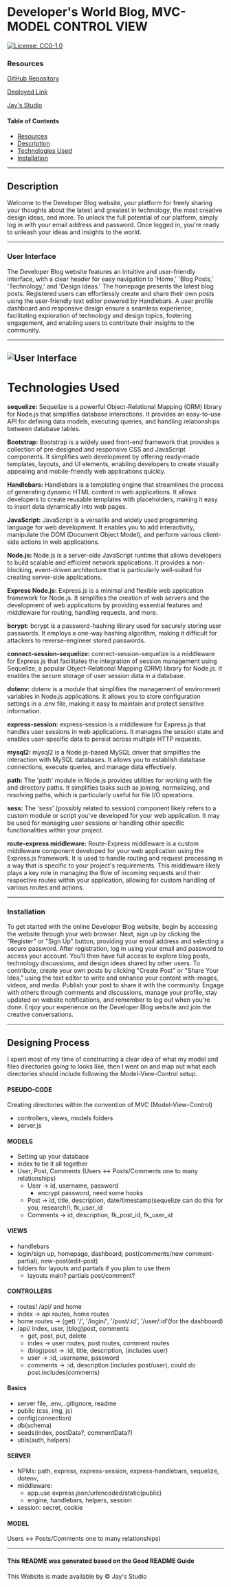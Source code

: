 # Developer's World Blog, MVC- MODEL CONTROL VIEW 
[![License: CC0-1.0](https://licensebuttons.net/l/zero/1.0/80x15.png)](http://creativecommons.org/publicdomain/zero/1.0/)

### Resources
[GitHub Repository](https://github.com/Truecoding4life/Developer-blog-with-model-view-control)

[Deployed Link](https://truecoding4life.github.io/html-refactor/)

[Jay's Studio](https://truecoding4life.github.io/Jaystudio/)





#### Table of Contents
* [Resources](#resources)
* [Description](#description)
* [Technologies Used](#technologies-used)
* [Installation](#installation)




---





## Description 

Welcome to the Developer Blog website, your platform for freely sharing your thoughts about the latest and greatest in technology, the most creative design ideas, and more. To unlock the full potential of our platform, simply log in with your email address and password. Once logged in, you're ready to unleash your ideas and insights to the world.




---





### User Interface

The Developer Blog website features an intuitive and user-friendly interface, with a clear header for easy navigation to 'Home,' 'Blog Posts,' 'Technology,' and 'Design Ideas.' The homepage presents the latest blog posts. Registered users can effortlessly create and share their own posts using the user-friendly text editor powered by Handlebars. A user profile dashboard and responsive design ensure a seamless experience, facilitating exploration of technology and design topics, fostering engagement, and enabling users to contribute their insights to the community.



---
![User Interface](./public/img/homepage.png)
---






# Technologies Used


**sequelize:** Sequelize is a powerful Object-Relational Mapping (ORM) library for Node.js that simplifies database interactions. It provides an easy-to-use API for defining data models, executing queries, and handling relationships between database tables.


**Bootstrap:** Bootstrap is a widely used front-end framework that provides a collection of pre-designed and responsive CSS and JavaScript components. It simplifies web development by offering ready-made templates, layouts, and UI elements, enabling developers to create visually appealing and mobile-friendly web applications quickly.

**Handlebars:** Handlebars is a templating engine that streamlines the process of generating dynamic HTML content in web applications. It allows developers to create reusable templates with placeholders, making it easy to insert data dynamically into web pages.

**JavaScript:** JavaScript is a versatile and widely used programming language for web development. It enables you to add interactivity, manipulate the DOM (Document Object Model), and perform various client-side actions in web applications.

**Node.js:** Node.js is a server-side JavaScript runtime that allows developers to build scalable and efficient network applications. It provides a non-blocking, event-driven architecture that is particularly well-suited for creating server-side applications.

**Express Node.js:** Express.js is a minimal and flexible web application framework for Node.js. It simplifies the creation of web servers and the development of web applications by providing essential features and middleware for routing, handling requests, and more.

**bcrypt:** bcrypt is a password-hashing library used for securely storing user passwords. It employs a one-way hashing algorithm, making it difficult for attackers to reverse-engineer stored passwords.

**connect-session-sequelize:** connect-session-sequelize is a middleware for Express.js that facilitates the integration of session management using Sequelize, a popular Object-Relational Mapping (ORM) library for Node.js. It enables the secure storage of user session data in a database.

**dotenv:** dotenv is a module that simplifies the management of environment variables in Node.js applications. It allows you to store configuration settings in a .env file, making it easy to maintain and protect sensitive information.

**express-session:** express-session is a middleware for Express.js that handles user sessions in web applications. It manages the session state and enables user-specific data to persist across multiple HTTP requests.

**mysql2:** mysql2 is a Node.js-based MySQL driver that simplifies the interaction with MySQL databases. It allows you to establish database connections, execute queries, and manage data effectively.

**path:** The 'path' module in Node.js provides utilities for working with file and directory paths. It simplifies tasks such as joining, normalizing, and resolving paths, which is particularly useful for file I/O operations.


**sess:** The 'sess' (possibly related to session) component likely refers to a custom module or script you've developed for your web application. It may be used for managing user sessions or handling other specific functionalities within your project.

**route-express middleware:** Route-Express middleware is a custom middleware component developed for your web application using the Express.js framework. It is used to handle routing and request processing in a way that is specific to your project's requirements. This middleware likely plays a key role in managing the flow of incoming requests and their respective routes within your application, allowing for custom handling of various routes and actions.

---






### Installation

To get started with the online Developer Blog website, begin by accessing the website through your web browser. Next, sign up by clicking the "Register" or "Sign Up" button, providing your email address and selecting a secure password. After registration, log in using your email and password to access your account. You'll then have full access to explore blog posts, technology discussions, and design ideas shared by other users. To contribute, create your own posts by clicking "Create Post" or "Share Your Idea," using the text editor to write and enhance your content with images, videos, and media. Publish your post to share it with the community. Engage with others through comments and discussions, manage your profile, stay updated on website notifications, and remember to log out when you're done. Enjoy your experience on the Developer Blog website and join the creative conversations.
  



---



## Designing Process
I spent most of my time of constructing a clear idea of what my model and files directories going to looks like, then I went on and map out what each directories should include following the Model-View-Control setup.

#### PSEUDO-CODE
Creating directories within the convention of MVC (Model-View-Control)
- controllers, views, models folders
- server.js
#### MODELS
- Setting up your database
- index to tie it all together
- User, Post, Comments (Users <-> Posts/Comments one to many relationships)
    - User -> id, username, password
        - encrypt password, need some hooks
    - Post -> id, title, description, date/timestamp(sequelize can do this for you, research!), fk_user_id
    - Comments -> id, description, fk_post_id, fk_user_id
#### VIEWS
- handlebars
- login/sign up, homepage, dashboard, post(comments/new comment-partial), new-post(edit-post)
- folders for layouts and partials if you plan to use them
    - layouts main? partials post/comment?
#### CONTROLLERS
- routes! /api/ and home
- index -> api routes, home routes
- home routes -> (get) '/', '/login/', '/post/:id', '/user/:id'(for the dashboard)
- /api/ index, user, (blog)post, comments
    - get, post, put, delete
    - index -> user routes, post routes, comment routes
    - (blog)post -> :id, title, description, (includes user)
    - user -> :id, username, password
    - comments -> :id, description (includes post/user), could do post.includes(comments)
#### Basics
- server file, .env, .gitignore, readme
- public (css, img, js)
- config(connection)
- db(schema)
- seeds(index, postData?, commentData?)
- utils(auth, helpers)
#### SERVER
- NPMs: path, express, express-session, express-handlebars, sequelize, dotenv, 
- middleware: 
    - app.use express.json/urlencoded/static(public)
    - engine, handlebars, helpers, session
- session: secret, cookie


#### MODEL
Users <-> Posts/Comments one to many relationships)




---






#### This README was generated based on the Good README Guide



This Website is made available by © Jay's Studio 




















